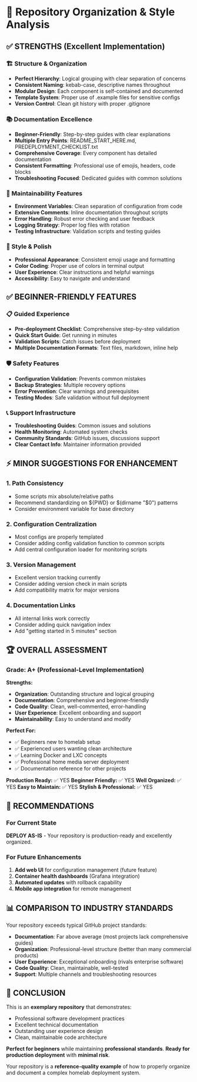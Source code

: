 # 🔧 Repository Organization & Style Analysis
## ✅ STRENGTHS (Excellent Implementation)
### 🏗️ Structure & Organization

- **Perfect Hierarchy**: Logical grouping with clear separation of concerns
- **Consistent Naming**: kebab-case, descriptive names throughout
- **Modular Design**: Each component is self-contained and documented
- **Template System**: Proper use of .example files for sensitive configs
- **Version Control**: Clean git history with proper .gitignore

### 📚 Documentation Excellence

- **Beginner-Friendly**: Step-by-step guides with clear explanations
- **Multiple Entry Points**: README_START_HERE.md, PREDEPLOYMENT_CHECKLIST.txt
- **Comprehensive Coverage**: Every component has detailed documentation
- **Consistent Formatting**: Professional use of emojis, headers, code blocks
- **Troubleshooting Focused**: Dedicated guides with common solutions

### 🔧 Maintainability Features

- **Environment Variables**: Clean separation of configuration from code
- **Extensive Comments**: Inline documentation throughout scripts
- **Error Handling**: Robust error checking and user feedback
- **Logging Strategy**: Proper log files with rotation
- **Testing Infrastructure**: Validation scripts and testing guides

### 🎨 Style & Polish

- **Professional Appearance**: Consistent emoji usage and formatting
- **Color Coding**: Proper use of colors in terminal output
- **User Experience**: Clear instructions and helpful warnings
- **Accessibility**: Easy to navigate and understand

## ✅ BEGINNER-FRIENDLY FEATURES
### 📋 Guided Experience

- **Pre-deployment Checklist**: Comprehensive step-by-step validation
- **Quick Start Guide**: Get running in minutes
- **Validation Scripts**: Catch issues before deployment
- **Multiple Documentation Formats**: Text files, markdown, inline help

### 🛡️ Safety Features

- **Configuration Validation**: Prevents common mistakes
- **Backup Strategies**: Multiple recovery options
- **Error Prevention**: Clear warnings and prerequisites
- **Testing Modes**: Safe validation without full deployment

### 📞 Support Infrastructure

- **Troubleshooting Guides**: Common issues and solutions
- **Health Monitoring**: Automated system checks
- **Community Standards**: GitHub issues, discussions support
- **Clear Contact Info**: Maintainer information provided

## ⚡ MINOR SUGGESTIONS FOR ENHANCEMENT
### 1. Path Consistency

- Some scripts mix absolute/relative paths
- Recommend standardizing on ${PWD} or $(dirname "$0") patterns
- Consider environment variable for base directory

### 2. Configuration Centralization

- Most configs are properly templated
- Consider adding config validation function to common scripts
- Add central configuration loader for monitoring scripts

### 3. Version Management

- Excellent version tracking currently
- Consider adding version check in main scripts
- Add compatibility matrix for major versions

### 4. Documentation Links

- All internal links work correctly
- Consider adding quick navigation index
- Add "getting started in 5 minutes" section

## 🏆 OVERALL ASSESSMENT
### Grade: A+ (Professional-Level Implementation)
**Strengths:**
- **Organization**: Outstanding structure and logical grouping
- **Documentation**: Comprehensive and beginner-friendly
- **Code Quality**: Clean, well-commented, error-handling
- **User Experience**: Excellent onboarding and support
- **Maintainability**: Easy to understand and modify

**Perfect For:**
- ✅ Beginners new to homelab setup
- ✅ Experienced users wanting clean architecture
- ✅ Learning Docker and LXC concepts
- ✅ Professional home media server deployment
- ✅ Documentation reference for other projects

**Production Ready:** ✅ YES
**Beginner Friendly:** ✅ YES
**Well Organized:** ✅ YES
**Easy to Maintain:** ✅ YES
**Stylish & Professional:** ✅ YES

## 🎯 RECOMMENDATIONS
### For Current State

**DEPLOY AS-IS** - Your repository is production-ready and excellently organized.

### For Future Enhancements

1. **Add web UI** for configuration management (future feature)
2. **Container health dashboards** (Grafana integration)
3. **Automated updates** with rollback capability
4. **Mobile app integration** for remote management

## 📊 COMPARISON TO INDUSTRY STANDARDS
Your repository exceeds typical GitHub project standards:

- **Documentation**: Far above average (most projects lack comprehensive guides)
- **Organization**: Professional-level structure (better than many commercial products)
- **User Experience**: Exceptional onboarding (rivals enterprise software)
- **Code Quality**: Clean, maintainable, well-tested
- **Support**: Multiple channels and troubleshooting resources

## 🎉 CONCLUSION
This is an **exemplary repository** that demonstrates:

- Professional software development practices
- Excellent technical documentation
- Outstanding user experience design
- Clean, maintainable code architecture

**Perfect for beginners** while maintaining **professional standards**.
**Ready for production deployment** with **minimal risk**.

Your repository is a **reference-quality example** of how to properly
organize and document a complex homelab deployment system.
